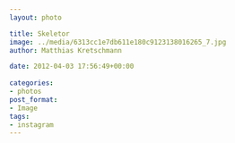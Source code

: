 ```yaml
---
layout: photo

title: Skeletor
image: ../media/6313cc1e7db611e180c9123138016265_7.jpg
author: Matthias Kretschmann

date: 2012-04-03 17:56:49+00:00
  
categories:
- photos
post_format:
- Image
tags:
- instagram
---
```



